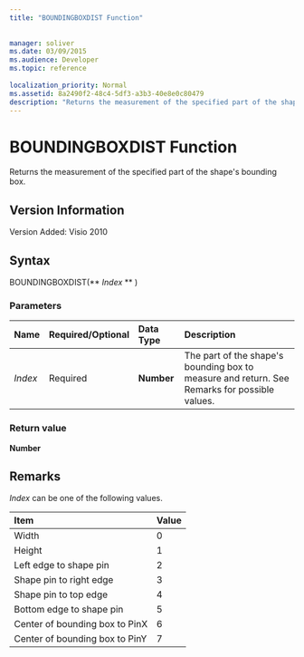 ```yaml
---
title: "BOUNDINGBOXDIST Function"
 
 
manager: soliver
ms.date: 03/09/2015
ms.audience: Developer
ms.topic: reference
 
localization_priority: Normal
ms.assetid: 8a2490f2-48c4-5df3-a3b3-40e8e0c80479
description: "Returns the measurement of the specified part of the shape's bounding box."
---
```


# BOUNDINGBOXDIST Function

Returns the measurement of the specified part of the shape's bounding box. 
  
## Version Information

Version Added: Visio 2010 
  
## Syntax

BOUNDINGBOXDIST(** *Index* ** ) 
  
### Parameters

|**Name**|**Required/Optional**|**Data Type**|**Description**|
|:-----|:-----|:-----|:-----|
| _Index_ <br/> |Required  <br/> |**Number** <br/> |The part of the shape's bounding box to measure and return. See Remarks for possible values.  <br/> |
   
### Return value

 **Number**
  
## Remarks

 *Index*  can be one of the following values. 
  
|**Item**|**Value**|
|:-----|:-----|
|Width  <br/> |0  <br/> |
|Height  <br/> |1  <br/> |
|Left edge to shape pin  <br/> |2  <br/> |
|Shape pin to right edge  <br/> |3  <br/> |
|Shape pin to top edge  <br/> |4  <br/> |
|Bottom edge to shape pin  <br/> |5  <br/> |
|Center of bounding box to PinX  <br/> |6  <br/> |
|Center of bounding box to PinY  <br/> |7  <br/> |
   

